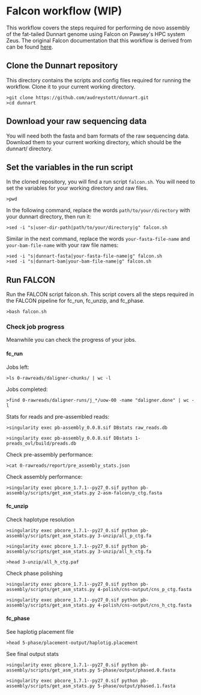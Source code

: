# Falcon workflow (WIP)
This workflow covers the steps required for performing de novo assembly of the fat-tailed Dunnart genome using Falcon on Pawsey's HPC system Zeus. The original Falcon documentation that this workflow is derived from can be found [here](https://github.com/PacificBiosciences/pb-assembly#tutorial).

## Clone the Dunnart repository

This directory contains the scripts and config files required for running the workflow. Clone it to your current working directory.

    >git clone https://github.com/audreystott/dunnart.git
    >cd dunnart

## Download your raw sequencing data

You will need both the fasta and bam formats of the raw sequencing data. Download them to  your current working directory, which should be the dunnart/ directory.

## Set the variables in the run script

In the cloned repository, you will find a run script `falcon.sh`. You will need to set the variables for your working directory and raw files. 

    >pwd

In the following command, replace the words `path/to/your/directory` with your dunnart directory, then run it:

    >sed -i "s|user-dir-path|path/to/your/directory|g" falcon.sh

Similar in the next command, replace the words `your-fasta-file-name` and `your-bam-file-name` with your raw file names:

    >sed -i "s|dunnart-fasta|your-fasta-file-name|g" falcon.sh
    >sed -i "s|dunnart-bam|your-bam-file-name|g" falcon.sh

## Run FALCON

Run the FALCON script falcon.sh. This script covers all the steps required in the FALCON pipeline for fc_run, fc_unzip, and fc_phase.

    >bash falcon.sh    

### Check job progress

Meanwhile you can check the progress of your jobs.

#### fc_run

Jobs left:
    
    >ls 0-rawreads/daligner-chunks/ | wc -l

Jobs completed:

    >find 0-rawreads/daligner-runs/j_*/uow-00 -name "daligner.done" | wc -l

Stats for reads and pre-assembled reads:

    >singularity exec pb-assembly_0.0.8.sif DBstats raw_reads.db

    >singularity exec pb-assembly_0.0.8.sif DBstats 1-preads_ovl/build/preads.db 

Check pre-assembly performance:

    >cat 0-rawreads/report/pre_assembly_stats.json

Check assembly performance:

    >singularity exec pbcore_1.7.1--py27_0.sif python pb-assembly/scripts/get_asm_stats.py 2-asm-falcon/p_ctg.fasta

#### fc_unzip 

Check haplotype resolution

    >singularity exec pbcore_1.7.1--py27_0.sif python pb-assembly/scripts/get_asm_stats.py 3-unzip/all_p_ctg.fa 

    >singularity exec pbcore_1.7.1--py27_0.sif python pb-assembly/scripts/get_asm_stats.py 3-unzip/all_h_ctg.fa

    >head 3-unzip/all_h_ctg.paf 

Check phase polishing

    >singularity exec pbcore_1.7.1--py27_0.sif python pb-assembly/scripts/get_asm_stats.py 4-polish/cns-output/cns_p_ctg.fasta
   
    >singularity exec pbcore_1.7.1--py27_0.sif python pb-assembly/scripts/get_asm_stats.py 4-polish/cns-output/cns_h_ctg.fasta


#### fc_phase

See haplotig placement file
   
    >head 5-phase/placement-output/haplotig.placement

See final output stats 

    >singularity exec pbcore_1.7.1--py27_0.sif python pb-assembly/scripts/get_asm_stats.py 5-phase/output/phased.0.fasta

    >singularity exec pbcore_1.7.1--py27_0.sif python pb-assembly/scripts/get_asm_stats.py 5-phase/output/phased.1.fasta 
